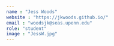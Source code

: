 ```yaml
---
name : "Jess Woods"
website : "https://jkwoods.github.io/"
email : "woodsjk@seas.upenn.edu"
role: "student"
image : "JessW.jpg"
---
```

